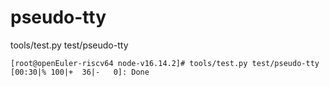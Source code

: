 # pseudo-tty

tools/test.py test/pseudo-tty

```
[root@openEuler-riscv64 node-v16.14.2]# tools/test.py test/pseudo-tty
[00:30|% 100|+  36|-   0]: Done 
```

 